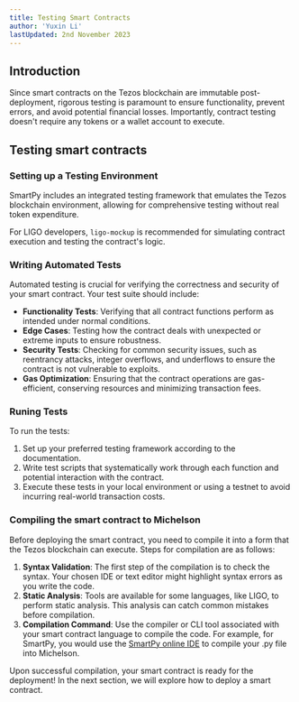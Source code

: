 ```yaml
---
title: Testing Smart Contracts
author: 'Yuxin Li'
lastUpdated: 2nd November 2023
---
```


## Introduction
Since smart contracts on the Tezos blockchain are immutable post-deployment, rigorous testing is paramount to ensure functionality, prevent errors, and avoid potential financial losses. Importantly, contract testing doesn't require any tokens or a wallet account to execute.

## Testing smart contracts
### Setting up a Testing Environment
SmartPy includes an integrated testing framework that emulates the Tezos blockchain environment, allowing for comprehensive testing without real token expenditure.

For LIGO developers, `ligo-mockup` is recommended for simulating contract execution and testing the contract's logic.

### Writing Automated Tests
Automated testing is crucial for verifying the correctness and security of your smart contract. Your test suite should include:
- **Functionality Tests**: Verifying that all contract functions perform as intended under normal conditions.
- **Edge Cases**: Testing how the contract deals with unexpected or extreme inputs to ensure robustness.
- **Security Tests**: Checking for common security issues, such as reentrancy attacks, integer overflows, and underflows to ensure the contract is not vulnerable to exploits.
- **Gas Optimization**: Ensuring that the contract operations are gas-efficient, conserving resources and minimizing transaction fees.

### Runing Tests
To run the tests:

1. Set up your preferred testing framework according to the documentation.
1. Write test scripts that systematically work through each function and potential interaction with the contract.
1. Execute these tests in your local environment or using a testnet to avoid incurring real-world transaction costs.

### Compiling the smart contract to Michelson
Before deploying the smart contract, you need to compile it into a form that the Tezos blockchain can execute.
Steps for compilation are as follows:

1. **Syntax Validation**: The first step of the compilation is to check the syntax. Your chosen IDE or text editor might highlight syntax errors as you write the code.
1. **Static Analysis**: Tools are available for some languages, like LIGO, to perform static analysis. This analysis can catch common mistakes before compilation.
1. **Compilation Command**: Use the compiler or CLI tool associated with your smart contract language to compile the code. For example, for SmartPy, you would use the [SmartPy online IDE](https://smartpy.io/ide) to compile your .py file into Michelson.

Upon successful compilation, your smart contract is ready for the deployment! In the next section, we will explore how to deploy a smart contract.
